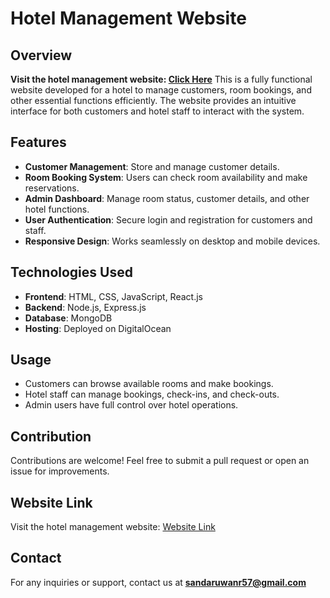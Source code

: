 # Hotel Management Website

## Overview

**Visit the hotel management website: [Click Here](bit.ly/4hZRT1Q)**
This is a fully functional website developed for a hotel to manage customers, room bookings, and other essential functions efficiently. The website provides an intuitive interface for both customers and hotel staff to interact with the system.

## Features
- **Customer Management**: Store and manage customer details.
- **Room Booking System**: Users can check room availability and make reservations.
- **Admin Dashboard**: Manage room status, customer details, and other hotel functions.
- **User Authentication**: Secure login and registration for customers and staff.
- **Responsive Design**: Works seamlessly on desktop and mobile devices.

## Technologies Used
- **Frontend**: HTML, CSS, JavaScript, React.js
- **Backend**: Node.js, Express.js
- **Database**: MongoDB
- **Hosting**: Deployed on DigitalOcean

## Usage
- Customers can browse available rooms and make bookings.
- Hotel staff can manage bookings, check-ins, and check-outs.
- Admin users have full control over hotel operations.

## Contribution
Contributions are welcome! Feel free to submit a pull request or open an issue for improvements.

## Website Link
Visit the hotel management website: [Website Link](bit.ly/4hZRT1Q)

## Contact
For any inquiries or support, contact us at **sandaruwanr57@gmail.com**

